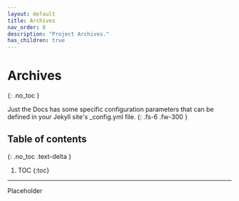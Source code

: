 ```yaml
---
layout: default
title: Archives
nav_order: 8
description: "Project Archives."
has_children: true
---
```


# Archives
{: .no_toc }


Just the Docs has some specific configuration parameters that can be defined in your Jekyll site's _config.yml file.
{: .fs-6 .fw-300 }

## Table of contents
{: .no_toc .text-delta }

1. TOC
{:toc}

---


Placeholder